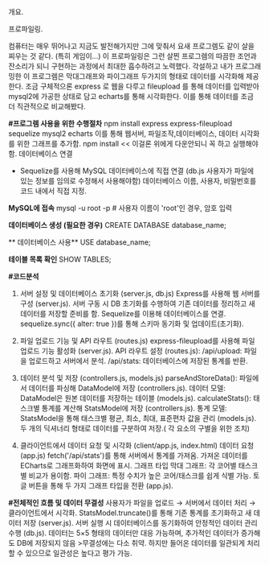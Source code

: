 개요. 

프로파일링. 

컴퓨터는 매우 뛰어나고 지금도 발전해가지만 그에 맞춰서 요새 프로그렘도 같이 살을 찌우는 것 같다. (특히 게임이...)
이 프로파일링은 그런 살찐 프로그렘의 따끔한 조언과 잔소리가 되니 구현하는 과정에서 최대한 흡수하려고 노력했다.
각설하고 내가 프로그래밍한 이 프로그렘은 막대그래프와 파이그래프 두가지의 형태로 데이터를 시각화해 제공한다.
조금 구체적으론 express 로 웹을 다루고 fileupload 를 통해 데이터를 입력받아 mysql2에 가공한 상태로 담고 echarts를 통해 시각화한다.
이를 통해 데이터를 조금 더 직관적으로 비교해봤다.



**#프로그렘 사용을 위한 수행절차**
npm install express express-fileupload sequelize mysql2 echarts
이를 통해 웹서버, 파일조작,데이터베이스, 데이터 시각화를 위한 그래프를 추가함.
npm install << 이걸론 위에게 다운안되니 꼭 하고 실행해야함.
데이터베이스 연결
- Sequelize를 사용해 MySQL 데이터베이스에 직접 연결 (db.js 사용자가  파일에 있는 정보를 임의로 수정해서 사용해야함)
데이터베이스 이름, 사용자, 비밀번호를 코드 내에서 직접 지정.

**MySQL에 접속**
mysql -u root -p   # 사용자 이름이 'root'인 경우, 암호 입력

**데이터베이스 생성 (필요한 경우)**
CREATE DATABASE database_name;

** 데이터베이스 사용**
USE database_name;

**테이블 목록 확인**
SHOW TABLES;


**#코드분석**


1. 서버 설정 및 데이터베이스 초기화 (server.js, db.js)
Express를 사용해 웹 서버를 구성 (server.js).
서버 구동 시 DB 초기화를 수행하여 기존 데이터를 정리하고 새 데이터를 저장할 준비를 함.
Sequelize를 이용해 데이터베이스를 연결.
sequelize.sync({ alter: true })를 통해 스키마 동기화 및 업데이트(초기화).

2. 파일 업로드 기능 및 API 라우트 (routes.js)
express-fileupload를 사용해 파일 업로드 기능 활성화 (server.js).
API 라우트 설정 (routes.js):
/api/upload: 파일을 업로드하고 서버에서 분석.
/api/stats: 데이터베이스에 저장된 통계를 반환.

3. 데이터 분석 및 저장 (controllers.js, models.js)
 parseAndStoreData(): 파일에서 데이터를 파싱해 DataModel에 저장 (controllers.js).
데이터 모델: DataModel은 원본 데이터를 저장하는 테이블 (models.js).
calculateStats(): 태스크별 통계를 계산해 StatsModel에 저장 (controllers.js).
통계 모델: StatsModel을 통해 태스크별 평균, 최소, 최대, 표준편차 값을 관리 (models.js).
두 개의 딕셔너리 형태로 데이터를 구분하여 저장.( 각 요소의 구별을 위한 조치)

4. 클라이언트에서 데이터 요청 및 시각화 (client/app.js, index.html)
데이터 요청 (app.js)
 fetch('/api/stats')를 통해 서버에서 통계를 가져옴.
 가져온 데이터를 ECharts로 그래프화하여 화면에 표시.
그래프 타입
막대 그래프: 각 코어별 태스크별 비교가 용이함.
파이 그래프: 특정 수치가 높은 코어/태스크를 쉽게 식별 가능.
 토글 버튼을 통해 두 가지 그래프 타입을 전환 (app.js).

**#전체적인 흐름 및 데이터 무결성**
사용자가 파일을 업로드 → 서버에서 데이터 처리 → 클라이언트에서 시각화.
 StatsModel.truncate()를 통해 기존 통계를 초기화하고 새 데이터 저장 (server.js).
서버 실행 시 데이터베이스를 동기화하여 안정적인 데이터 관리 수행 (db.js).
 데이터는 5×5 형태의 데이터만 대응 가능하며, 추가적인 데이터가 증가해도 DB에 저장되지 않음 >무결성에는 다소 취약.
하지만 들어온 데이터를 일관되게 처리할 수 있으므로 일관성은 높다고 평가 가능.
